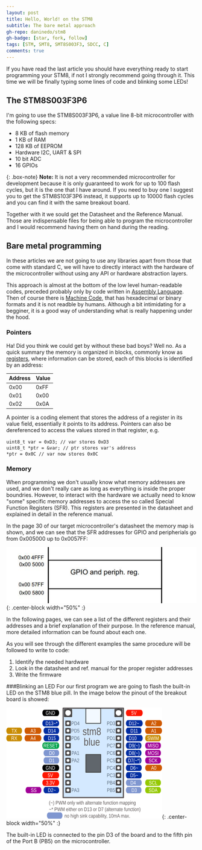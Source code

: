 ```yaml
---
layout: post
title: Hello, World! on the STM8
subtitle: The bare metal approach
gh-repo: daninedo/stm8
gh-badge: [star, fork, follow]
tags: [STM, SMT8, SMT8S003F3, SDCC, C]
comments: true
---
```


If you have read the last article you should have everything ready to start programming your
STM8, if not I strongly recommend going through it. This time we will be finally
typing some lines of code and blinking some LEDs!

## The STM8S003F3P6
I'm going to use the STM8S003F3P6, a value line 8-bit microcontroller with the
following specs:
- 8 KB of flash memory
- 1 KB of RAM
- 128 KB of EEPROM
- Hardware I2C, UART & SPI
- 10 bit ADC
- 16 GPIOs

{: .box-note}
**Note:** It is not a very recommended microcontroller for development because it is only
guaranteed to work for up to 100 flash cycles, but it is the one that I have around.
If you need to buy one I suggest you to get the STM8S103F3P6 instead, it supports
up to 10000 flash cycles and you can find it with the same breakout board.

Together with it we sould get the Datasheet and the Reference Manual. Those are
indispensable files for being able to program the microcontroller and I would recommend
having them on hand during the reading.

## Bare metal programming
In these articles we are not going to use any libraries apart from those that come with
standard C, we will have to directly interact with the hardware of the 
microcontroller without using any API or hardware abstraction layers. 

This approach is almost at the bottom of the low level human-readable codes, preceded
probably only by code written in [Assembly Language](https://en.wikipedia.org/wiki/Assembly_language).
Then of course there is [Machine Code](https://simple.wikipedia.org/wiki/Machine_code),
that has hexadecimal or binary formats and it is not readble by humans.
Although a bit intimidating for a begginer, it is a good way of understanding what
is really happening under the hood.

### Pointers
Ha! Did you think we could get by without these bad boys? Well no. As a quick summary
the memory is organized in blocks, commonly know as [registers](https://en.wikipedia.org/wiki/Hardware_register),
where information can be stored, each of this blocks is identified by an address:

| Address | Value |
| :------ | :---- |
| 0x00 | 0xFF |
| 0x01 | 0x00 |
| 0x02 | 0x0A |

A pointer is a coding element that stores the address of a register in its value field,
essentially it points to its address. Pointers can also be dereferenced to access the values
stored in that register, e.g.
```
uint8_t var = 0xD3; // var stores 0xD3
uint8_t *ptr = &var; // ptr stores var's address
*ptr = 0x0C // var now stores 0x0C
```

### Memory
When programming we don't usually know what memory addresses are used, and we don't really
care as long as everything is inside the proper boundries. However, to interact with the
hardware we actually need to know "some" specific memory addresses to access the so called
Special Function Registers (SFR). This registers are presented in the datasheet and
explained in detail in the reference manual.

In the page 30 of our target microcontroller's datasheet the memory map is shown, and we
can see that the SFR addresses for GPIO and peripherials go from 0x005000 up to 0x0057FF:

![Memory map](/img/gpiomemorymap.jpg){: .center-block width="50%" :}

In the following pages, we can see a list of the different registers and their addresses
and a brief explanation of their purpose. In the reference manual, more detailed
information can be found about each one.

As you will see through the different examples the same procedure will be followed
to write to code:
1. Identify the needed hardware
2. Look in the datasheet and ref. manual for the proper register addresses
3. Write the firmware

###Blinking an LED
For our first program we are going to flash the built-in LED on the STM8 blue pill.
In the image below the pinout of the breakout board is showed:

![STM8 Blue Pill Pinout](/img/stm8blue.png){: .center-block width="50%" :}

The built-in LED is connected to the pin D3 of the board and to the fifth pin of the
Port B (PB5) on the microcontroller.
